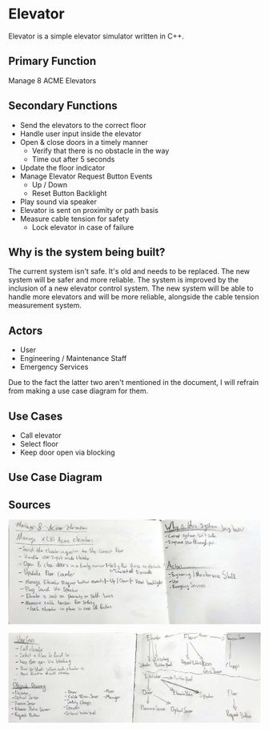 # Elevator

Elevator is a simple elevator simulator written in C++.

## Primary Function

Manage 8 ACME Elevators

## Secondary Functions

- Send the elevators to the correct floor
- Handle user input inside the elevator
- Open & close doors in a timely manner
  - Verify that there is no obstacle in the way
  - Time out after 5 seconds
- Update the floor indicator
- Manage Elevator Request Button Events
  - Up / Down
  - Reset Button Backlight
- Play sound via speaker
- Elevator is sent on proximity or path basis
- Measure cable tension for safety
  - Lock elevator in case of failure

## Why is the system being built?

The current system isn't safe. It's old and needs to be replaced. The new system will be safer and more reliable.
The system is improved by the inclusion of a new elevator control system. The new system will be able to handle more elevators and will be more reliable, alongside the cable tension measurement system.

## Actors

- User
- Engineering / Maintenance Staff
- Emergency Services

Due to the fact the latter two aren't mentioned in the document, I will refrain from making a use case diagram for them.

## Use Cases

- Call elevator
- Select floor
- Keep door open via blocking
  
## Use Case Diagram

## Sources

![Sketch1](IMG20230227132257.jpg "Sketch")

![Sketch2](IMG20230227132311.jpg "Sketch")
